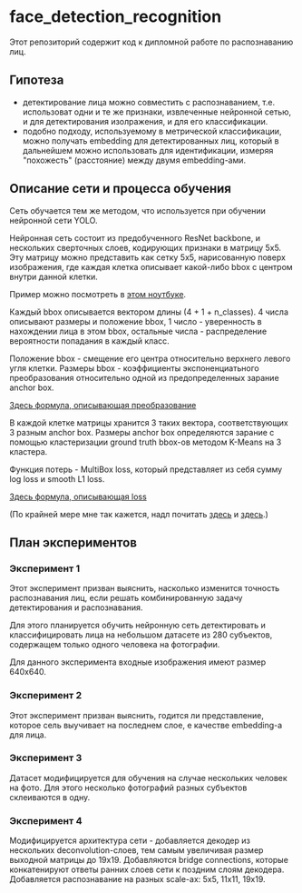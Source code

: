 # face_detection_recognition

Этот репозиторий содержит код к дипломной работе по распознаванию лиц.

## Гипотеза
* детектирование лица можно совместить с распознаванием, 
т.е. использоват одни и те же признаки, извлеченные нейронной сетью,
и для детектирования изолражения, и для его классификации.
* подобно подходу, используемому в метрической классификации, можно
получать embedding для детектированных лиц, который в дальнейшем
можно использовать для идентификации, измеряя "похожесть" (расстояние) между двумя embedding-ами.

## Описание сети и процесса обучения
Сеть обучается тем же методом, что используется при обучении нейронной сети YOLO.

Нейронная сеть состоит из предобученного ResNet backbone, и нескольких сверточных слоев,
кодирующих признаки в матрицу 5х5. Эту матрицу можно представить как сетку 5х5, нарисованную
поверх изображения, где каждая клетка описывает какой-либо bbox с центром внутри данной клетки.

Пример можно посмотреть в [этом ноутбуке](preprocess_example.ipynb).

Каждый bbox описывается вектором длины (4 + 1 + n_classes).
4 числа описывают размеры и положение bbox, 1 число - уверенность в нахождении лица в этом bbox, 
остальные числа - распределение вероятности попадания в каждый класс.

Положение bbox - смещение его центра относительно верхнего левого угля клетки.
Размеры bbox - коэффициенты экспоненциатьного преобразования относительно одной из
предопределенных зарание anchor box.

[Здесь формула, описывающая преобразование](docs/bbox.png)

В каждой клетке матрицы хранится 3 таких вектора, соответствующих 3 разным anchor box.
Размеры anchor box определяются зарание с помощью кластеризации ground truth bbox-ов
методом K-Means на 3 кластера.

Функция потерь - MultiBox loss, который представляет из себя сумму log loss и smooth L1 loss.

[Здесь формула, описывающая loss](docs/loss.png)

(По крайней мере мне так кажется, надл почитать [здесь](https://stats.stackexchange.com/questions/287486/yolo-loss-function-explanation) и [здесь](https://mlblr.com/includes/mlai/index.html#yolov2).)

## План экспериментов
### Экcперимент 1
Этот эксперимент призван выяснить, насколько изменится точность распознавания лиц,
если решать комбинированную задачу детектирования и распознавания.

Для этого планируется обучить нейронную сеть детектировать и классифицировать лица
на небольшом датасете из 280 субъектов, содержащем только одного человека на фотографии.

Для данного эксперимента входные изображения имеют размер 640х640.

### Экcперимент 2

Этот эксперимент призван выяснить, годится ли представление, которое сель выучивает на последнем слое,
е качестве embedding-а для лица.

### Экcперимент 3

Датасет модифицируется для обучения на случае нескольких человек на фото. Для этого несколько 
фотографий разных субъектов склеиваются в одну.

### Экcперимент 4

Модифицируется архитектура сети - добавляется декодер из нескольких deconvolution-слоев, 
тем самым увеличивая размер выходной матрицы до 19х19. Добавляются bridge connections, которые
конкатенируют ответы ранних слоев сети к поздним слоям декодера. Добавляется распознавание на разных scale-ах:
5х5, 11х11, 19х19.
